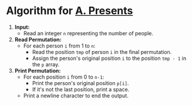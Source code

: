 # Algorithm for [A. Presents](https://codeforces.com/problemset/problem/136/A) 

1. **Input:**
    - Read an integer `n` representing the number of people.
2. **Read Permutation:**
    - For each person `i` from 1 to `n`:
        - Read the position `tmp` of person `i` in the final permutation.
        - Assign the person's original position `i` to the position `tmp - 1` in the `p` array.
3. **Print Permutation:**
    - For each position `i` from 0 to `n-1`:
        - Print the person's original position `p[i]`.
        - If it's not the last position, print a space.
    - Print a newline character to end the output.

